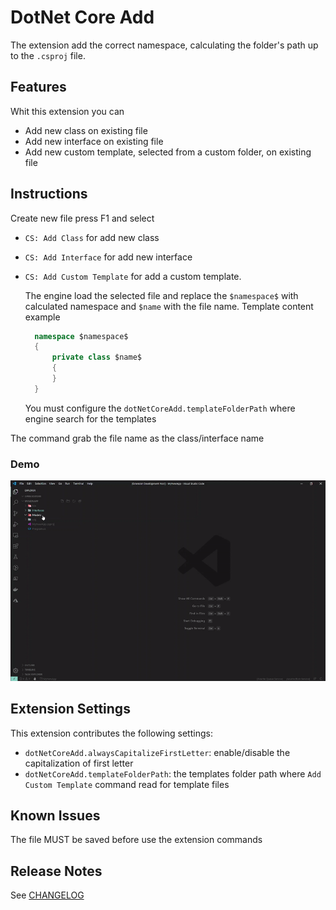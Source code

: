 # DotNet Core Add

The extension add the correct namespace, calculating the folder's path up to the `.csproj` file.

## Features

Whit this extension you can

- Add new class on existing file
- Add new interface on existing file
- Add new custom template, selected from a custom folder, on existing file

## Instructions

Create new file press F1 and select

- `CS: Add Class` for add new class
  
- `CS: Add Interface` for add new interface

- `CS: Add Custom Template` for add a custom template.

  The engine load the selected file and replace the `$namespace$` with calculated namespace and `$name` with the file name.
  Template content example

  ``` csharp
    namespace $namespace$
    {
        private class $name$
        {
        }
    }
  ```

  You must configure the `dotNetCoreAdd.templateFolderPath` where engine search for the templates

The command grab the file name as the class/interface name

### Demo

![Demo](img/demo.gif)

## Extension Settings

This extension contributes the following settings:

- `dotNetCoreAdd.alwaysCapitalizeFirstLetter`: enable/disable the capitalization of first letter
- `dotNetCoreAdd.templateFolderPath`: the templates folder path where `Add Custom Template` command read for template files

## Known Issues

The file MUST be saved before use the extension commands

## Release Notes

See [CHANGELOG](CHANGELOG.md)